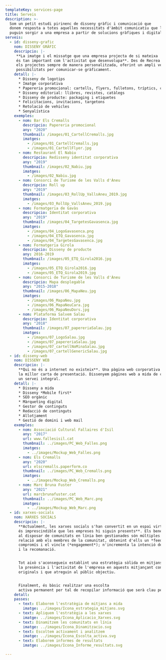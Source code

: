 ```yaml
---
templateKey: services-page
title: Serveis
description: >-
  Som un petit estudi pirinenc de disseny gràfic i comunicació que
  donem resposta a totes aquelles necessitats d'àmbit comunicatiu que li
  puguin sorgir a una empresa a partir de solucions gràfiques i digitals
serveis:
  - id: disseny-grafic
    nom: DISSENY GRÀFIC
    descripcio: |-
     **La imatge i el missatge que una empresa projecta de si mateixa
     és tan important com l'activitat que desenvolupa**. Des de Recrea't, encarem
     els projectes sempre de manera personalitzada, oferint un ampli ventall de
     possibilitats per comunicar-se gràficament.
    detall: |-
      * Disseny de logotips
      * Imatge corporativa
      * Papereria promocional: cartells, flyers, fulletons, tríptics, calendaris, targetes...
      * Disseny editorial: llibres, revistes, catàlegs
      * Disseny de producte: packaging i etiquetes
      * Felicitacions, invitacions, targetons
      * Retolació de vehicles
      * Senyalística
    exemples:
      - nom: Bar Els Cremalls
        descripcio: Papereria promocional
        any: "2020"
        thumbnail: /images/01_CartellCremalls.jpg
        imatges:
          - /images/01_CartellCremalls.jpg
          - /images/01_CartellFlyer.jpg
      - nom: Restaurant El Nabiu
        descripcio: Redisseny identitat corporativa
        any: "2019"
        thumbnail: /images/02_Nabiu.jpg
        imatges:
          - /images/02_Nabiu.jpg
      - nom: Consorci de Turisme de les Valls d'Àneu
        descripcio: Roll up
        any: "2019"
        thumbnail: /images/03_RollUp_VallsAneu_2019.jpg
        imatges:
          - /images/03_RollUp_VallsAneu_2019.jpg
      - nom: Formatgeria de Gavàs
        descripcio: Identitat corporativa
        any: "2019"
        thumbnail: /images/04_TargetesGavasenca.jpg
        imatges:
          - /images/04_LogoGavasenca.png
          - /images/04_ETQ_Gavasenca.jpg
          - /images/04_TargetesGavasenca.jpg
      - nom: Formatgeria Girola
        descripcio: Disseny de producte
        any: 2016-2019
        thumbnail: /images/05_ETQ_Girola2016.jpg
        imatges:
          - /images/05_ETQ_Girola2016.jpg
          - /images/05_ETQ_Girola2019.jpg
      - nom: Consorci de Turisme de les Valls d'Àneu
        descripcio: Mapa desplegable
        any: "2015-2018"
        thumbnail: /images/06_MapaNeu.jpg
        imatges:
          - /images/06_MapaNeu.jpg
          - /images/06_MapaNeuCara.jpg
          - /images/06_MapaNeuDors.jpg
      - nom: Plataforma Salvem Salau
        descripcio: Identitat corporativa
        any: "2018"
        thumbnail: /images/07_papereriaSalau.jpg
        imatges:
          - /images/07_LogoSalau.jpg
          - /images/07_papereriaSalau.jpg
          - /images/07_cartellNoMinaSalau.jpg
          - /images/07_cartellGenericSalau.jpg
  - id: disseny-web
    nom: DISSENY WEB
    descripcio: |-
      **Qui no és a internet no existeix**. Una pàgina web corporativa ben ideada és
      la millor carta de presentació. Dissenyem pàgines web a mida de cada client, oferint
      un servei integral.
    detall: |-
      * Disseny a mida
      * Disseny *Mobile first*
      * SEO orgànic
      * Màrqueting digital
      * Gestor de continguts
      * Redacció de continguts
      * Allotjament
      * Gestió de domini i web mail
    exemples:
      - nom: Associació Cultural Fallaires d'Isil
        any: "2017"
        url: www.fallesisil.cat
        thumbnail: ../images/PC_Web_Falles.png
        imatges:
          - ../images/Mockup_Web_Falles.png
      - nom: Els Cremalls
        any: "2020"
        url: elscremalls.paperform.co
        thumbnail: ../images/PC_Web_Cremalls.png
        imatges:
          - ../images/Mockup_Web_Cremalls.png
      - nom: Marc Bruna Fuster
        any: "2021"
        url: marcbrunafuster.cat
        thumbnail: ../images/PC_Web_Marc.png
        imatges:
          - ../images/Mockup_Web_Marc.png
  - id: xarxes-socials
    nom: XARXES SOCIALS
    descripcio: |-
      **Actualment, les xarxes socials s'han convertit en un espai virtual en el que
      és imprescindible que les empreses hi siguin presents**. Els beneficis que obté una marca
      al disposar de comunitats en línia ben gestionades són múltiples: augmenta i millora la
      relació amb els membres de la comunitat, obtenint d'ells un *feedback*; n'augmenta el
      compromís i el vincle (*engagement*); n'incrementa la intenció de compra, la fidelització
      i la recomanació.


      Tot això s'aconsegueix establint una estratègia sòlida en mitjans socials i augmentant
      la presència i l'activitat de l'empresa en aquests mitjançant continguts de qualitat,
      originals i que atreguin al públic objectiu.


      Finalment, és bàsic realitzar una escolta
      activa permanent per tal de recopilar informació que serà clau per a la empresa.
    detall:
    passes:
      - text: Elaborem l'estratègia de mitjans a mida
        imatge: ../images/Icona_estrategia_mitjans.svg
      - text: Apliquem l'estratègia a les xarxes
        imatge: ../images/Icona_Aplicacio_Xarxes.svg
      - text: Dinamitzem les comunitats en línia
        imatge: ../images/Icona_Dinamitzacio.svg
      - text: Escoltem activament i analitzem
        imatge: ../images/Icona_Escolta_activa.svg
      - text: Elaborem informes de resultats
        imatge: ../images/Icona_Informe_resultats.svg

---
```

